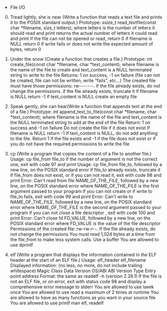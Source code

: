  - File I/O

0. Tread lightly, she is near (Write a function that reads a text file and prints it to the POSIX standard output.)
		Prototype: ssize_t read_textfile(const char *filename, size_t letters);
		where letters is the number of letters it should read and print
		returns the actual number of letters it could read and print
		if the file can not be opened or read, return 0
		if filename is NULL return 0
		if write fails or does not write the expected amount of bytes, return 0

1. Under the snow (Create a function that creates a file.)
		Prototype: int create_file(const char *filename, char *text_content);
		where filename is the name of the file to create and text_content is a NULL terminated string to write to the file
		Returns: 1 on success, -1 on failure (file can not be created, file can not be written, write “fails”, etc…)
		The created file must have those permissions: rw-------. If the file already exists, do not change the permissions.
		if the file already exists, truncate it
		if filename is NULL return -1
		if text_content is NULL create an empty file

2. Speak gently, she can hear(Write a function that appends text at the end of a file.)
		Prototype: int append_text_to_file(const char *filename, char *text_content);
		where filename is the name of the file and text_content is the NULL terminated string to add at the end of the file
		Return: 1 on success and -1 on failure
		Do not create the file if it does not exist
		If filename is NULL return -1
		If text_content is NULL, do not add anything to the file. Return 1 if the file exists and -1 if the file does not exist or if you do not have the required 					permissions to write the file

3. cp (Write a program that copies the content of a file to another file.)
		Usage: cp file_from file_to
		if the number of argument is not the correct one, exit with code 97 and print Usage: cp file_from file_to, followed by a new line, on the POSIX standard error
		if file_to already exists, truncate it
		if file_from does not exist, or if you can not read it, exit with code 98 and print Error: Can't read from file NAME_OF_THE_FILE, followed by a new line, on the 					POSIX standard error
			where NAME_OF_THE_FILE is the first argument passed to your program
		if you can not create or if write to file_to fails, exit with code 99 and print Error: Can't write to NAME_OF_THE_FILE, followed by a new line, on the POSIX 					standard error
			where NAME_OF_THE_FILE is the second argument passed to your program
		if you can not close a file descriptor , exit with code 100 and print Error: Can't close fd FD_VALUE, followed by a new line, on the POSIX standard error
			where FD_VALUE is the value of the file descriptor
		Permissions of the created file: rw-rw-r--. If the file already exists, do not change the permissions
		You must read 1,024 bytes at a time from the file_from to make less system calls. Use a buffer
		You are allowed to use dprintf

4. elf (Write a program that displays the information contained in the ELF header at the start of an ELF file.)
		Usage: elf_header elf_filename
		Displayed information: (no less, no more, do not include trailing whitespace)
			Magic
			Class
			Data
			Version
			OS/ABI
			ABI Version
			Type
			Entry point address
		Format: the same as readelf -h (version 2.26.1)
		If the file is not an ELF file, or on error, exit with status code 98 and display a comprehensive error message to stderr
		You are allowed to use lseek once
		You are allowed to use read a maximum of 2 times at runtime
		You are allowed to have as many functions as you want in your source file
		You are allowed to use printf
    man elf, readelf

